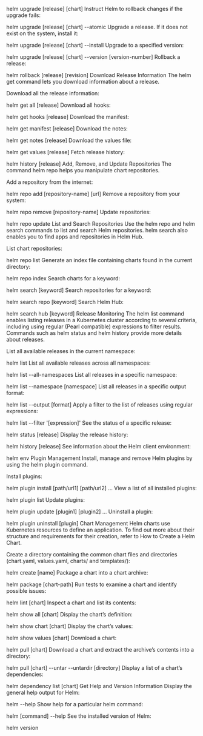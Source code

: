 helm upgrade [release] [chart]
Instruct Helm to rollback changes if the upgrade fails:

helm upgrade [release] [chart] --atomic
Upgrade a release. If it does not exist on the system, install it:

helm upgrade [release] [chart] --install
Upgrade to a specified version:

helm upgrade [release] [chart] --version [version-number]
Rollback a release:

helm rollback [release] [revision]
Download Release Information
The helm get command lets you download information about a release.

Download all the release information:

helm get all [release]
Download all hooks:

helm get hooks [release]
Download the manifest:

helm get manifest [release]
Download the notes:

helm get notes [release]
Download the values file:

helm get values [release]
Fetch release history:

helm history [release]
Add, Remove, and Update Repositories
The command helm repo helps you manipulate chart repositories.

Add a repository from the internet:

helm repo add [repository-name] [url]
Remove a repository from your system:

helm repo remove [repository-name]
Update repositories:

helm repo update
List and Search Repositories
Use the helm repo and helm search commands to list and search Helm repositories. helm search also enables you to find apps and repositories in Helm Hub.

List chart repositories:

helm repo list
Generate an index file containing charts found in the current directory:

helm repo index
Search charts for a keyword:

helm search [keyword]
Search repositories for a keyword:

helm search repo [keyword]
Search Helm Hub:

helm search hub [keyword]
Release Monitoring
The helm list command enables listing releases in a Kubernetes cluster according to several criteria, including using regular (Pearl compatible) expressions to filter results. Commands such as helm status and helm history provide more details about releases.

List all available releases in the current namespace:

helm list
List all available releases across all namespaces:

helm list --all-namespaces
List all releases in a specific namespace:

helm list --namespace [namespace]
List all releases in a specific output format:

helm list --output [format]
Apply a filter to the list of releases using regular expressions:

helm list --filter '[expression]'
See the status of a specific release:

helm status [release]
Display the release history:

helm history [release]
See information about the Helm client environment:

helm env
Plugin Management
Install, manage and remove Helm plugins by using the helm plugin command.

Install plugins:

helm plugin install [path/url1] [path/url2] ...
View a list of all installed plugins:

helm plugin list
Update plugins:

helm plugin update [plugin1] [plugin2] ...
Uninstall a plugin:

helm plugin uninstall [plugin]
Chart Management
Helm charts use Kubernetes resources to define an application. To find out more about their structure and requirements for their creation, refer to How to Create a Helm Chart.

Create a directory containing the common chart files and directories (chart.yaml, values.yaml, charts/ and templates/):

helm create [name]
Package a chart into a chart archive:

helm package [chart-path]
Run tests to examine a chart and identify possible issues:

helm lint [chart]
Inspect a chart and list its contents:

helm show all [chart]
Display the chart’s definition:

helm show chart [chart]
Display the chart’s values:

helm show values [chart]
Download a chart:

helm pull [chart]
Download a chart and extract the archive’s contents into a directory:

helm pull [chart] --untar --untardir [directory]
Display a list of a chart’s dependencies:

helm dependency list [chart]
Get Help and Version Information
Display the general help output for Helm:

helm --help
Show help for a particular helm command:

helm [command] --help
See the installed version of Helm:

helm version